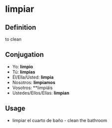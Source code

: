 # limpiar

## Definition
to clean

## Conjugation

- Yo: **limpio**
- Tú: **limpias**
- Él/Ella/Usted: **limpia**
- Nosotros: **limpiamos**
- Vosotros: **limpiáis
- Ustedes/Ellos/Ellas: **limpian**

## Usage

- limpiar el cuarto de baño \- clean the bathroom